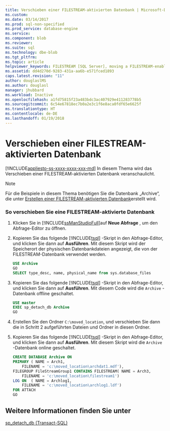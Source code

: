 ```yaml
---
title: Verschieben einer FILESTREAM-aktivierten Datenbank | Microsoft-Dokumentation
ms.custom: 
ms.date: 03/14/2017
ms.prod: sql-non-specified
ms.prod_service: database-engine
ms.service: 
ms.component: blob
ms.reviewer: 
ms.suite: sql
ms.technology: dbe-blob
ms.tgt_pltfrm: 
ms.topic: article
helpviewer_keywords: FILESTREAM [SQL Server], moving a FILESTREAM-enabled database
ms.assetid: dd4d270d-9283-431a-aa6b-e571fced1893
caps.latest.revision: "11"
author: douglaslMS
ms.author: douglasl
manager: jhubbard
ms.workload: Inactive
ms.openlocfilehash: a1fd75815f23a483bdc3ac407929e411283778b5
ms.sourcegitcommit: 6c54e67818ec7b0a2e3c1f6e8aca0fdf65e6625f
ms.translationtype: HT
ms.contentlocale: de-DE
ms.lasthandoff: 01/19/2018
---
```

# <a name="move-a-filestream-enabled-database"></a>Verschieben einer FILESTREAM-aktivierten Datenbank
[!INCLUDE[appliesto-ss-xxxx-xxxx-xxx-md](../../includes/appliesto-ss-xxxx-xxxx-xxx-md.md)] In diesem Thema wird das Verschieben einer FILESTREAM-aktivierten Datenbank veranschaulicht.  
  
> [!NOTE]  
>  Für die Beispiele in diesem Thema benötigen Sie die Datenbank „Archive“, die unter [Erstellen einer FILESTREAM-aktivierten Datenbank](../../relational-databases/blob/create-a-filestream-enabled-database.md)erstellt wird.  
  
### <a name="to-move-a-filestream-enabled-database"></a>So verschieben Sie eine FILESTREAM-aktivierte Datenbank  
  
1.  Klicken Sie in [!INCLUDE[ssManStudioFull](../../includes/ssmanstudiofull-md.md)]auf **Neue Abfrage** , um den Abfrage-Editor zu öffnen.  
  
2.  Kopieren Sie das folgende [!INCLUDE[tsql](../../includes/tsql-md.md)] -Skript in den Abfrage-Editor, und klicken Sie dann auf **Ausführen**. Mit diesem Skript wird der Speicherort der physischen Datenbankdateien angezeigt, die von der FILESTREAM-Datenbank verwendet werden.  
  
    ```sql  
    USE Archive  
    GO  
    SELECT type_desc, name, physical_name from sys.database_files  
    ```  
  
3.  Kopieren Sie das folgende [!INCLUDE[tsql](../../includes/tsql-md.md)] -Skript in den Abfrage-Editor, und klicken Sie dann auf **Ausführen**. Mit diesem Code wird die `Archive` -Datenbank offline geschaltet.  
  
    ```sql  
    USE master  
    EXEC sp_detach_db Archive  
    GO  
    ```  
  
4.  Erstellen Sie den Ordner `C:\moved_location`, und verschieben Sie dann die in Schritt 2 aufgeführten Dateien und Ordner in diesen Ordner.  
  
5.  Kopieren Sie das folgende [!INCLUDE[tsql](../../includes/tsql-md.md)] -Skript in den Abfrage-Editor, und klicken Sie dann auf **Ausführen**. Mit diesem Skript wird die `Archive` -Datenbank online geschaltet.  
  
    ```sql  
    CREATE DATABASE Archive ON  
    PRIMARY ( NAME = Arch1,  
        FILENAME = 'c:\moved_location\archdat1.mdf'),  
    FILEGROUP FileStreamGroup1 CONTAINS FILESTREAM( NAME = Arch3,  
        FILENAME = 'c:\moved_location\filestream1')  
    LOG ON  ( NAME = Archlog1,  
        FILENAME = 'c:\moved_location\archlog1.ldf')  
    FOR ATTACH  
    GO  
    ```  
  
## <a name="see-also"></a>Weitere Informationen finden Sie unter  
 [sp_detach_db &#40;Transact-SQL&#41;](../../relational-databases/system-stored-procedures/sp-detach-db-transact-sql.md)  
  
  
